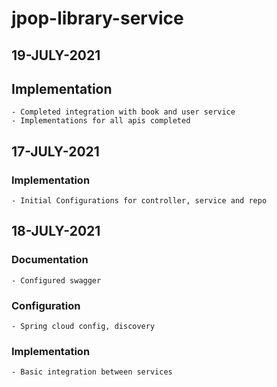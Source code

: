 # jpop-library-service

## 19-JULY-2021

## Implementation

    - Completed integration with book and user service
    - Implementations for all apis completed

## 17-JULY-2021

### Implementation

    - Initial Configurations for controller, service and repo

## 18-JULY-2021

### Documentation

    - Configured swagger

### Configuration

    - Spring cloud config, discovery

### Implementation

    - Basic integration between services